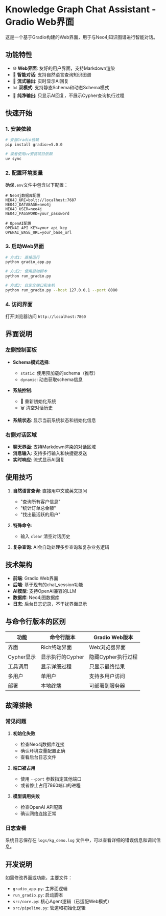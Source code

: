 # Knowledge Graph Chat Assistant - Gradio Web界面

这是一个基于Gradio构建的Web界面，用于与Neo4j知识图谱进行智能对话。

## 功能特性

- 🌐 **Web界面**: 友好的用户界面，支持Markdown渲染
- 🧠 **智能对话**: 支持自然语言查询知识图谱
- 🔄 **流式输出**: 实时显示AI回复
- 📊 **双模式**: 支持静态Schema和动态Schema模式
- 🎯 **纯净输出**: 只显示AI回复，不展示Cypher查询执行过程

## 快速开始

### 1. 安装依赖

```bash
# 安装Gradio依赖
pip install gradio>=5.0.0

# 或者使用uv安装项目依赖
uv sync
```

### 2. 配置环境变量

确保`.env`文件中包含以下配置：

```env
# Neo4j数据库配置
NEO4J_URI=bolt://localhost:7687
NEO4J_DATABASE=neo4j
NEO4J_USER=neo4j
NEO4J_PASSWORD=your_password

# OpenAI配置
OPENAI_API_KEY=your_api_key
OPENAI_BASE_URL=your_base_url
```

### 3. 启动Web界面

```bash
# 方式1: 直接运行
python gradio_app.py

# 方式2: 使用启动脚本
python run_gradio.py

# 方式3: 自定义端口和主机
python run_gradio.py --host 127.0.0.1 --port 8080
```

### 4. 访问界面

打开浏览器访问 `http://localhost:7860`

## 界面说明

### 左侧控制面板

- **Schema模式选择**: 
  - `static`: 使用预加载的schema（推荐）
  - `dynamic`: 动态获取schema信息

- **系统控制**:
  - 🔄 重新初始化系统
  - 🗑️ 清空对话历史

- **系统状态**: 显示当前系统状态和初始化信息

### 右侧对话区域

- **聊天界面**: 支持Markdown渲染的对话区域
- **消息输入**: 支持多行输入和快捷键发送
- **实时响应**: 流式显示AI回复

## 使用技巧

1. **自然语言查询**: 直接用中文或英文提问
   - "查询所有客户信息"
   - "统计订单总金额"
   - "找出最活跃的用户"

2. **特殊命令**:
   - 输入 `clear` 清空对话历史

3. **复杂查询**: AI会自动处理多步查询和复杂业务逻辑

## 技术架构

- **前端**: Gradio Web界面
- **后端**: 基于现有的chat_session功能
- **AI模型**: 支持OpenAI兼容的LLM
- **数据库**: Neo4j图数据库
- **日志**: 后台日志记录，不干扰界面显示

## 与命令行版本的区别

| 功能 | 命令行版本 | Gradio Web版本 |
|------|-----------|----------------|
| 界面 | Rich终端界面 | Web浏览器界面 |
| Cypher显示 | 显示执行的Cypher | 隐藏Cypher执行过程 |
| 工具调用 | 显示详细过程 | 只显示最终结果 |
| 多用户 | 单用户 | 支持多用户访问 |
| 部署 | 本地终端 | 可部署到服务器 |

## 故障排除

### 常见问题

1. **初始化失败**
   - 检查Neo4j数据库连接
   - 确认环境变量配置正确
   - 查看后台日志文件

2. **端口被占用**
   - 使用 `--port` 参数指定其他端口
   - 或者停止占用7860端口的进程

3. **模型调用失败**
   - 检查OpenAI API配置
   - 确认网络连接正常

### 日志查看

系统日志保存在 `logs/kg_demo.log` 文件中，可以查看详细的错误信息和调试信息。

## 开发说明

如需修改界面或功能，主要文件：

- `gradio_app.py`: 主界面逻辑
- `run_gradio.py`: 启动脚本
- `src/core.py`: 核心Agent逻辑（已适配Web模式）
- `src/pipeline.py`: 管道和初始化逻辑
